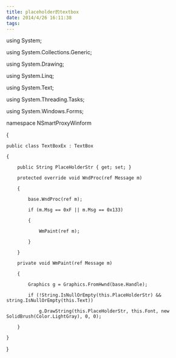 ```yaml
---
title: placeholder的textbox
date: 2014/4/26 16:11:38
tags:
---
```



using System;

using System.Collections.Generic;

using System.Drawing;

using System.Linq;

using System.Text;

using System.Threading.Tasks;

using System.Windows.Forms;

namespace NSmartProxyWinform

{

    public class TextBoxEx : TextBox

    {

        public String PlaceHolderStr { get; set; }

        protected override void WndProc(ref Message m)

        {

            base.WndProc(ref m);

            if (m.Msg == 0xF || m.Msg == 0x133)

            {

                WmPaint(ref m);

            }

        }

        private void WmPaint(ref Message m)

        {

            Graphics g = Graphics.FromHwnd(base.Handle);

            if (!String.IsNullOrEmpty(this.PlaceHolderStr) && string.IsNullOrEmpty(this.Text))

                g.DrawString(this.PlaceHolderStr, this.Font, new SolidBrush(Color.LightGray), 0, 0);

        }

    }

}
